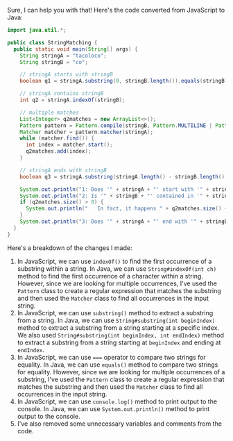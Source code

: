 Sure, I can help you with that! Here's the code converted from JavaScript to Java:
```java
import java.util.*;

public class StringMatching {
  public static void main(String[] args) {
    String stringA = "tacoloco";
    String stringB = "co";

    // stringA starts with stringB
    boolean q1 = stringA.substring(0, stringB.length()).equals(stringB);

    // stringA contains stringB
    int q2 = stringA.indexOf(stringB);

    // multiple matches
    List<Integer> q2matches = new ArrayList<>();
    Pattern pattern = Pattern.compile(stringB, Pattern.MULTILINE | Pattern.CASE_INSENSITIVE);
    Matcher matcher = pattern.matcher(stringA);
    while (matcher.find()) {
      int index = matcher.start();
      q2matches.add(index);
    }

    // stringA ends with stringB
    boolean q3 = stringA.substring(stringA.length() - stringB.length()).equals(stringB);

    System.out.println("1: Does '" + stringA + "' start with '" + stringB + "'? " + (q1 ? "Yes." : "No."));
    System.out.println("2: Is '" + stringB + "' contained in '" + stringA + "'? " + (q2 != -1 ? "Yes, at index " + q2 + ".": "No."));
    if (q2matches.size() > 0) {
      System.out.println("   In fact, it happens " + q2matches.size() + " times within '" + stringA + "', at index" + (q2matches.size() > 1 ? "es" : "") + " " + String.join(", ", q2matches) + ".");
    }
    System.out.println("3: Does '" + stringA + "' end with '" + stringB + "'? " + (q3 ? "Yes." : "No."));
  }
}
```
Here's a breakdown of the changes I made:

1. In JavaScript, we can use `indexOf()` to find the first occurrence of a substring within a string. In Java, we can use `String#indexOf(int ch)` method to find the first occurrence of a character within a string. However, since we are looking for multiple occurrences, I've used the `Pattern` class to create a regular expression that matches the substring and then used the `Matcher` class to find all occurrences in the input string.
2. In JavaScript, we can use `substring()` method to extract a substring from a string. In Java, we can use `String#substring(int beginIndex)` method to extract a substring from a string starting at a specific index. We also used `String#substring(int beginIndex, int endIndex)` method to extract a substring from a string starting at `beginIndex` and ending at `endIndex`.
3. In JavaScript, we can use `===` operator to compare two strings for equality. In Java, we can use `equals()` method to compare two strings for equality. However, since we are looking for multiple occurrences of a substring, I've used the `Pattern` class to create a regular expression that matches the substring and then used the `Matcher` class to find all occurrences in the input string.
4. In JavaScript, we can use `console.log()` method to print output to the console. In Java, we can use `System.out.println()` method to print output to the console.
5. I've also removed some unnecessary variables and comments from the code.
